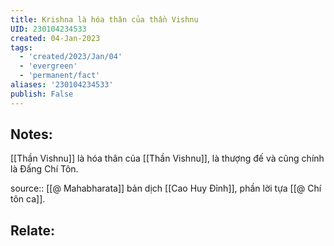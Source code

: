 ```yaml
---
title: Krishna là hóa thân của thần Vishnu
UID: 230104234533
created: 04-Jan-2023
tags:
  - 'created/2023/Jan/04'
  - 'evergreen'
  - 'permanent/fact'
aliases: '230104234533'
publish: False
---
```

## Notes:

[[Thần Vishnu]] là hóa thân của  [[Thần Vishnu]], là thượng đế và cũng chính là Đấng Chí Tôn.

source:: [[@ Mahabharata]] bản dịch [[Cao Huy Đỉnh]], phần lời tựa [[@ Chí tôn ca]].

## Relate:
